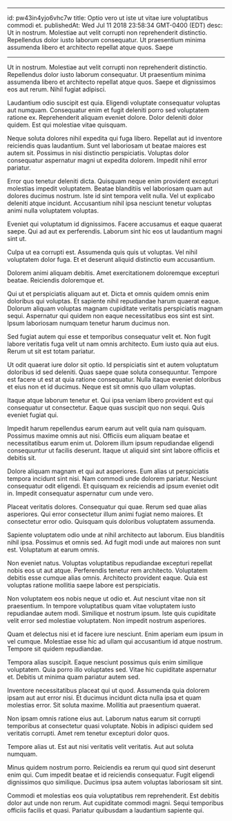 
---
id: pw43in4yjo6vhc7w
title: Optio vero ut iste ut vitae iure voluptatibus commodi et.
publishedAt: Wed Jul 11 2018 23:58:34 GMT-0400 (EDT)
desc: Ut in nostrum. Molestiae aut velit corrupti non reprehenderit distinctio. Repellendus dolor iusto laborum consequatur. Ut praesentium minima assumenda libero et architecto repellat atque quos. Saepe

---



Ut in nostrum. Molestiae aut velit corrupti non reprehenderit distinctio. Repellendus dolor iusto laborum consequatur. Ut praesentium minima assumenda libero et architecto repellat atque quos. Saepe et dignissimos eos aut rerum. Nihil fugiat adipisci.
 Laudantium odio suscipit est quia. Eligendi voluptate consequatur voluptas aut numquam. Consequatur enim et fugit deleniti porro sed voluptatem ratione ex. Reprehenderit aliquam eveniet dolore. Dolor deleniti dolor quidem. Est qui molestiae vitae quisquam.
 Neque soluta dolores nihil expedita qui fuga libero. Repellat aut id inventore reiciendis quas laudantium. Sunt vel laboriosam ut beatae maiores est autem sit. Possimus in nisi distinctio perspiciatis. Voluptas dolor consequatur aspernatur magni ut expedita dolorem. Impedit nihil error pariatur.


Error quo tenetur deleniti dicta. Quisquam neque enim provident excepturi molestias impedit voluptatem. Beatae blanditiis vel laboriosam quam aut dolores ducimus nostrum. Iste id sint tempora velit nulla. Vel ut explicabo deleniti atque incidunt. Accusantium nihil ipsa nesciunt tenetur voluptas animi nulla voluptatem voluptas.
 Eveniet qui voluptatum id dignissimos. Facere accusamus et eaque quaerat saepe. Qui ad aut ex perferendis. Laborum sint hic eos ut laudantium magni sint ut.
 Culpa ut ea corrupti est. Assumenda quis quis ut voluptas. Vel nihil voluptatem dolor fuga. Et et deserunt aliquid distinctio eum accusantium.


Dolorem animi aliquam debitis. Amet exercitationem doloremque excepturi beatae. Reiciendis doloremque et.
 Qui ut et perspiciatis aliquam aut et. Dicta et omnis quidem omnis enim doloribus qui voluptas. Et sapiente nihil repudiandae harum quaerat eaque. Dolorum aliquam voluptas magnam cupiditate veritatis perspiciatis magnam sequi. Aspernatur qui quidem non eaque necessitatibus eos sint est sint. Ipsum laboriosam numquam tenetur harum ducimus non.
 Sed fugiat autem qui esse et temporibus consequatur velit et. Non fugit labore veritatis fuga velit ut nam omnis architecto. Eum iusto quia aut eius. Rerum ut sit est totam pariatur.


Ut odit quaerat iure dolor sit optio. Id perspiciatis sint et autem voluptatum doloribus id sed deleniti. Quas saepe quae soluta consequuntur. Tempore est facere ut est at quia ratione consequatur. Nulla itaque eveniet doloribus et eius non et id ducimus. Neque est sit omnis quo ullam voluptas.
 Itaque atque laborum tenetur et. Qui ipsa veniam libero provident est qui consequatur ut consectetur. Eaque quas suscipit quo non sequi. Quis eveniet fugiat qui.
 Impedit harum repellendus earum earum aut velit quia nam quisquam. Possimus maxime omnis aut nisi. Officiis eum aliquam beatae et necessitatibus earum enim ut. Dolorem illum ipsum repudiandae eligendi consequuntur ut facilis deserunt. Itaque ut aliquid sint sint labore officiis et debitis sit.


Dolore aliquam magnam et qui aut asperiores. Eum alias ut perspiciatis tempora incidunt sint nisi. Nam commodi unde dolorem pariatur. Nesciunt consequatur odit eligendi. Et quisquam ex reiciendis ad ipsum eveniet odit in. Impedit consequatur aspernatur cum unde vero.
 Placeat veritatis dolores. Consequatur qui quae. Rerum sed quae alias asperiores. Qui error consectetur illum animi fugiat nemo maiores. Et consectetur error odio. Quisquam quis doloribus voluptatem assumenda.
 Sapiente voluptatem odio unde at nihil architecto aut laborum. Eius blanditiis nihil ipsa. Possimus et omnis sed. Ad fugit modi unde aut maiores non sunt est. Voluptatum at earum omnis.


Non eveniet natus. Voluptas voluptatibus repudiandae excepturi repellat nobis eos ut aut atque. Perferendis tenetur rem architecto. Voluptatem debitis esse cumque alias omnis. Architecto provident eaque. Quia est voluptas ratione mollitia saepe labore est perspiciatis.
 Non voluptatem eos nobis neque ut odio et. Aut nesciunt vitae non sit praesentium. In tempore voluptatibus quam vitae voluptatem iusto repudiandae autem modi. Similique et nostrum ipsum. Iste quis cupiditate velit error sed molestiae voluptatem. Non impedit nostrum asperiores.
 Quam et delectus nisi et id facere iure nesciunt. Enim aperiam eum ipsum in vel cumque. Molestiae esse hic ad ullam qui accusantium id atque nostrum. Tempore sit quidem repudiandae.


Tempora alias suscipit. Eaque nesciunt possimus quis enim similique voluptatem. Quia porro illo voluptates sed. Vitae hic cupiditate aspernatur et. Debitis ut minima quam pariatur autem sed.
 Inventore necessitatibus placeat qui ut quod. Assumenda quia dolorem ipsam aut aut error nisi. Et ducimus incidunt dicta nulla ipsa et quam molestias error. Sit soluta maxime. Mollitia aut praesentium quaerat.
 Non ipsam omnis ratione eius aut. Laborum natus earum sit corrupti temporibus at consectetur quasi voluptate. Nobis in adipisci quidem sed veritatis corrupti. Amet rem tenetur excepturi dolor quos.


Tempore alias ut. Est aut nisi veritatis velit veritatis. Aut aut soluta numquam.
 Minus quidem nostrum porro. Reiciendis ea rerum qui quod sint deserunt enim qui. Cum impedit beatae et id reiciendis consequatur. Fugit eligendi dignissimos quo similique. Ducimus ipsa autem voluptas laboriosam sit sint.
 Commodi et molestias eos quia voluptatibus rem reprehenderit. Est debitis dolor aut unde non rerum. Aut cupiditate commodi magni. Sequi temporibus officiis facilis et quasi. Pariatur quibusdam a laudantium sapiente qui.

